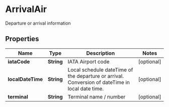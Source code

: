 

# ArrivalAir

Departure or arrival information

## Properties

| Name | Type | Description | Notes |
|------------ | ------------- | ------------- | -------------|
|**iataCode** | **String** | IATA Airport code |  [optional] |
|**localDateTime** | **String** | Local schedule dateTime of the departure or arrival. Conversion of dateTime in local date time. |  [optional] |
|**terminal** | **String** | Terminal name / number |  [optional] |



